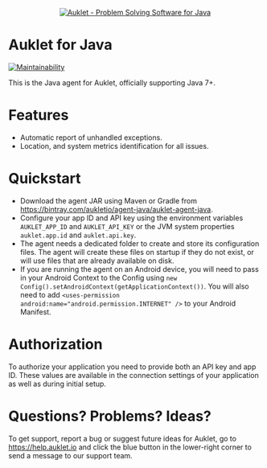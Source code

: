 <p align="center"><a href="https://auklet.io"><img src="https://s3.amazonaws.com/auklet/static/github_readme_java.png" alt="Auklet - Problem Solving Software for Java"></a></p>

# Auklet for Java
[![Maintainability](https://api.codeclimate.com/v1/badges/e1ced62442c7cf49d58a/maintainability)](https://codeclimate.com/github/aukletio/Auklet-Agent-Java/maintainability)

This is the Java agent for Auklet, officially supporting Java 7+.

# Features

* Automatic report of unhandled exceptions.
* Location, and system metrics identification for all issues.


# Quickstart

* Download the agent JAR using Maven or Gradle from https://bintray.com/aukletio/agent-java/auklet-agent-java.
* Configure your app ID and API key using the environment variables `AUKLET_APP_ID` and `AUKLET_API_KEY` or the
JVM system properties `auklet.app.id` and `auklet.api.key`.
* The agent needs a dedicated folder to create and store its configuration files. The agent will create these files 
on startup if they do not exist, or will use files that are already available on disk.
* If you are running the agent on an Android device, you will need to pass in your Android Context to the Config using
`new Config().setAndroidContext(getApplicationContext())`. You will also need to add
`<uses-permission android:name="android.permission.INTERNET" />` to your Android Manifest.

# Authorization

To authorize your application you need to provide both an API key and app ID.
These values are available in the connection settings of your application as well as during initial setup.

# Questions? Problems? Ideas?

To get support, report a bug or suggest future ideas for Auklet, go to https://help.auklet.io and click the blue button in the lower-right corner to send a message to our support team.
